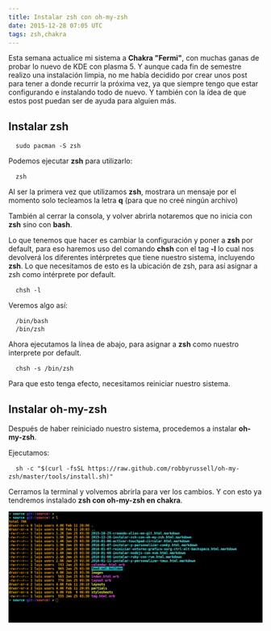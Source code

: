 ```yaml
---
title: Instalar zsh con oh-my-zsh
date: 2015-12-28 07:05 UTC
tags: zsh,chakra
---
```


Esta semana actualice mi sistema a **Chakra "Fermi"**, con muchas ganas de probar lo nuevo de KDE con plasma 5. Y aunque cada fin de semestre realizo una instalación limpia, no me había decidido por crear unos post para tener a donde recurrir la próxima vez, ya que siempre tengo que estar configurando e instalando todo de nuevo. Y también con la ídea de que estos post puedan ser de ayuda para alguien más.

## Instalar zsh

```
  sudo pacman -S zsh
```

Podemos ejecutar **zsh** para utilizarlo: 

```
  zsh
```
Al ser la primera vez que utilizamos **zsh**, mostrara un mensaje por el momento solo tecleamos la letra **q** (para que no creé ningún archivo)

También al cerrar la consola, y volver abrirla notaremos que no inicia con **zsh** sino con **bash**.


Lo que tenemos que hacer es cambiar la configuración y poner a **zsh** por default, para eso haremos uso del comando **chsh** con el tag **-l** lo cual nos devolverá los diferentes intérpretes que tiene nuestro sistema, incluyendo **zsh**. Lo que necesitamos de esto es la ubicación de zsh, para así asignar a zsh como intérprete por default.


 
```
  chsh -l
```
Veremos algo así:  

```
  /bin/bash  
  /bin/zsh
```
Ahora ejecutamos la línea de abajo, para asignar a **zsh** como nuestro interprete por default. 

```
  chsh -s /bin/zsh
```

Para que esto tenga efecto, necesitamos reiniciar nuestro sistema.


## Instalar oh-my-zsh

Después de haber reiniciado nuestro sistema, procedemos a instalar **oh-my-zsh**.

Ejecutamos:  


```
  sh -c "$(curl -fsSL https://raw.github.com/robbyrussell/oh-my-zsh/master/tools/install.sh)"
```

Cerramos la terminal y volvemos abrirla para ver los cambios. Y con esto ya tendremos instalado **zsh con oh-my-zsh en chakra**.

![Alt text](./images/zsh/zsh.png)

